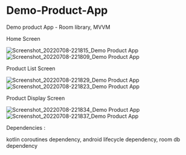 # Demo-Product-App
Demo product App - Room library, MVVM



Home Screen

![Screenshot_20220708-221815_Demo Product App](https://user-images.githubusercontent.com/60311610/178036697-9fe53ddc-4939-493e-94f8-4ffb3804482e.jpg)
![Screenshot_20220708-221809_Demo Product App](https://user-images.githubusercontent.com/60311610/178036701-eabce283-026a-46c1-b5a7-c26b1b3bd06e.jpg)

Product List Screen

![Screenshot_20220708-221829_Demo Product App](https://user-images.githubusercontent.com/60311610/178036773-b636b184-05dc-4000-9f4b-510a3d68a64b.jpg)
![Screenshot_20220708-221823_Demo Product App](https://user-images.githubusercontent.com/60311610/178036780-a069391a-889d-4a4c-88d5-4dde2f907363.jpg)

Product Display Screen

![Screenshot_20220708-221834_Demo Product App](https://user-images.githubusercontent.com/60311610/178036833-e9f842a0-712e-4df5-a6ee-fb44461c0aa8.jpg)
![Screenshot_20220708-221837_Demo Product App](https://user-images.githubusercontent.com/60311610/178036837-b950f3ac-2113-42f6-9cd0-bd909a8cf7b2.jpg)

Dependencies : 

 kotlin coroutines dependency,
 android lifecycle dependency,
 room db dependency
